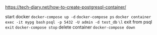 https://tech-diary.net/how-to-create-postgresql-container/

start docker
`docker-compose up -d`
`docker-compose ps`
`docker container exec -it mypg bash`
`psql -p 5432 -U admin -d test_db`
`\l`
exit from psql
`exit`
`docker-compose stop`
delete container
`docker-compose down`
